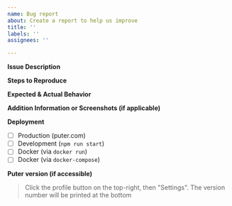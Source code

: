 ```yaml
---
name: Bug report
about: Create a report to help us improve
title: ''
labels: ''
assignees: ''

---
```


**Issue Description**

**Steps to Reproduce**

**Expected & Actual Behavior**

**Addition Information or Screenshots (if applicable)**

**Deployment**
- [ ] Production (puter.com)
- [ ] Development (`npm run start`)
- [ ] Docker (via `docker run`)
- [ ] Docker (via `docker-compose`)

**Puter version (if accessible)**
> Click the profile button on the top-right, then "Settings". The version number will be printed at the bottom
